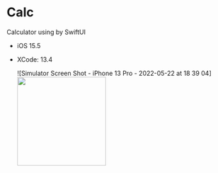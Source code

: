# Calc
Calculator using by SwiftUI

* iOS 15.5

* XCode: 13.4

    ![Simulator Screen Shot - iPhone 13 Pro - 2022-05-22 at 18 39 04]
    <img src="https://user-images.githubusercontent.com/58180720/169700878-1eebae28-6aa9-4fdc-90e8-5cd81ea83dc5.png" width="200">
